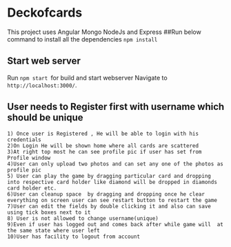 # Deckofcards

This project uses Angular Mongo NodeJs and Express
##Run  below command to install all the dependencies
`npm install`

## Start web server

Run `npm start `for build and start  webserver Navigate to `http://localhost:3000/`.

## User needs to Register first with username which should be unique 

```
1) Once user is Registered , He will be able to login with his credentials
2)On Login He will be shown home where all cards are scattered 
3)At right top most he can see profile pic if user has set from Profile window
4)User can only upload two photos and can set any one of the photos as profile pic
5) User can play the game by dragging particular card and dropping into respective card holder like diamond will be dropped in diamonds card holder etc.
6)User can cleanup space  by dragging and dropping once he clear everything on screen user can see restart button to restart the game
7)User can edit the fields by double clicking it and also can save using tick boxes next to it
8) User is not allowed to change username(unique)
9)Even if user has logged out and comes back after while game will  at the same state where user left 
10)User has facility to logout from account
```

